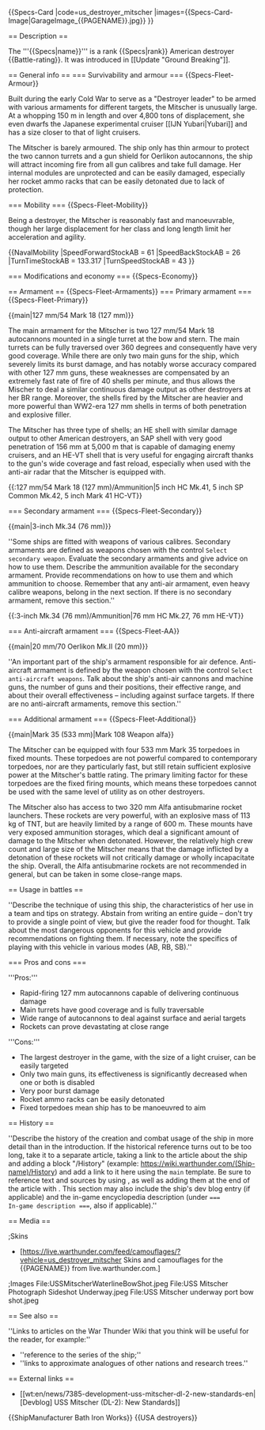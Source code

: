 {{Specs-Card
|code=us_destroyer_mitscher
|images={{Specs-Card-Image|GarageImage_{{PAGENAME}}.jpg}}
}}

== Description ==
<!-- ''In the first part of the description, cover the history of the ship's creation and military application. In the second part, tell the reader about using this ship in the game. Add a screenshot: if a beginner player has a hard time remembering vehicles by name, a picture will help them identify the ship in question.'' -->
The '''{{Specs|name}}''' is a rank {{Specs|rank}} American destroyer {{Battle-rating}}. It was introduced in [[Update "Ground Breaking"]].

== General info ==
=== Survivability and armour ===
{{Specs-Fleet-Armour}}
<!-- ''Talk about the vehicle's armour. Note the most well-defended and most vulnerable zones, e.g. the ammo magazine. Evaluate the composition of components and assemblies responsible for movement and manoeuvrability. Evaluate the survivability of the primary and secondary armaments separately. Don't forget to mention the size of the crew, which plays an important role in fleet mechanics. Save tips on preserving survivability for the "Usage in battles" section. If necessary, use a graphical template to show the most well-protected or most vulnerable points in the armour.'' -->
Built during the early Cold War to serve as a "Destroyer leader" to be armed with various armaments for different targets, the Mitscher is unusually large. At a whopping 150 m in length and over 4,800 tons of displacement, she even dwarfs the Japanese experimental cruiser [[IJN Yubari|Yubari]] and has a size closer to that of light cruisers.

The Mitscher is barely armoured. The ship only has thin armour to protect the two cannon turrets and a gun shield for Oerlikon autocannons, the ship will attract incoming fire from all gun calibres and take full damage. Her internal modules are unprotected and can be easily damaged, especially her rocket ammo racks that can be easily detonated due to lack of protection.

=== Mobility ===
{{Specs-Fleet-Mobility}}
<!-- ''Write about the ship's mobility. Evaluate its power and manoeuvrability, rudder rerouting speed, stopping speed at full tilt, with its maximum forward and reverse speed.'' -->
Being a destroyer, the Mitscher is reasonably fast and manoeuvrable, though her large displacement for her class and long length limit her acceleration and agility.

{{NavalMobility
|SpeedForwardStockAB = 61
|SpeedBackStockAB = 26
|TurnTimeStockAB = 133.317
|TurnSpeedStockAB = 43
}}

=== Modifications and economy ===
{{Specs-Economy}}

== Armament ==
{{Specs-Fleet-Armaments}}
=== Primary armament ===
{{Specs-Fleet-Primary}}
<!-- ''Provide information about the characteristics of the primary armament. Evaluate their efficacy in battle based on their reload speed, ballistics and the capacity of their shells. Add a link to the main article about the weapon: <code><nowiki>{{main|Weapon name (calibre)}}</nowiki></code>. Broadly describe the ammunition available for the primary armament, and provide recommendations on how to use it and which ammunition to choose.'' -->
{{main|127 mm/54 Mark 18 (127 mm)}}

The main armament for the Mitscher is two 127 mm/54 Mark 18 autocannons mounted in a single turret at the bow and stern. The main turrets can be fully traversed over 360 degrees and consequently have very good coverage. While there are only two main guns for the ship, which severely limits its burst damage, and has notably worse accuracy compared with other 127 mm guns, these weaknesses are compensated by an extremely fast rate of fire of 40 shells per minute, and thus allows the Mischer to deal a similar continuous damage output as other destroyers at her BR range. Moreover, the shells fired by the Mitscher are heavier and more powerful than WW2-era 127 mm shells in terms of both penetration and explosive filler.

The Mitscher has three type of shells; an HE shell with similar damage output to other American destroyers, an SAP shell with very good penetration of 156 mm at 5,000 m that is capable of damaging enemy cruisers, and an HE-VT shell that is very useful for engaging aircraft thanks to the gun's wide coverage and fast reload, especially when used with the anti-air radar that the Mitscher is equipped with.

{{:127 mm/54 Mark 18 (127 mm)/Ammunition|5 inch HC Mk.41, 5 inch SP Common Mk.42, 5 inch Mark 41 HC-VT}}

=== Secondary armament ===
{{Specs-Fleet-Secondary}}
<!-- ''Some ships are fitted with weapons of various calibres. Secondary armaments are defined as weapons chosen with the control <code>Select secondary weapon</code>. Evaluate the secondary armaments and give advice on how to use them. Describe the ammunition available for the secondary armament. Provide recommendations on how to use them and which ammunition to choose. Remember that any anti-air armament, even heavy calibre weapons, belong in the next section. If there is no secondary armament, remove this section.'' -->
{{main|3-inch Mk.34 (76 mm)}}

''Some ships are fitted with weapons of various calibres. Secondary armaments are defined as weapons chosen with the control <code>Select secondary weapon</code>. Evaluate the secondary armaments and give advice on how to use them. Describe the ammunition available for the secondary armament. Provide recommendations on how to use them and which ammunition to choose. Remember that any anti-air armament, even heavy calibre weapons, belong in the next section. If there is no secondary armament, remove this section.''

{{:3-inch Mk.34 (76 mm)/Ammunition|76 mm HC Mk.27, 76 mm HE-VT}}

=== Anti-aircraft armament ===
{{Specs-Fleet-AA}}
<!-- ''An important part of the ship's armament responsible for air defence. Anti-aircraft armament is defined by the weapon chosen with the control <code>Select anti-aircraft weapons</code>. Talk about the ship's anti-air cannons and machine guns, the number of guns and their positions, their effective range, and about their overall effectiveness – including against surface targets. If there are no anti-aircraft armaments, remove this section.'' -->
{{main|20 mm/70 Oerlikon Mk.II (20 mm)}}

''An important part of the ship's armament responsible for air defence. Anti-aircraft armament is defined by the weapon chosen with the control <code>Select anti-aircraft weapons</code>. Talk about the ship's anti-air cannons and machine guns, the number of guns and their positions, their effective range, and about their overall effectiveness – including against surface targets. If there are no anti-aircraft armaments, remove this section.''

=== Additional armament ===
{{Specs-Fleet-Additional}}
<!-- ''Describe the available additional armaments of the ship: depth charges, mines, torpedoes. Talk about their positions, available ammunition and launch features such as dead zones of torpedoes. If there is no additional armament, remove this section.'' -->
{{main|Mark 35 (533 mm)|Mark 108 Weapon alfa}}

The Mitscher can be equipped with four 533 mm Mark 35 torpedoes in fixed mounts. These torpedoes are not powerful compared to contemporary torpedoes, nor are they particularly fast, but still retain sufficient explosive power at the Mitscher's battle rating. The primary limiting factor for these torpedoes are the fixed firing mounts, which means these torpedoes cannot be used with the same level of utility as on other destroyers.

The Mitscher also has access to two 320 mm Alfa antisubmarine rocket launchers. These rockets are very powerful, with an explosive mass of 113 kg of TNT, but are heavily limited by a range of 600 m. These mounts have very exposed ammunition storages, which deal a significant amount of damage to the Mitscher when detonated. However, the relatively high crew count and large size of the Mitscher means that the damage inflicted by a detonation of these rockets will not critically damage or wholly incapacitate the ship. Overall, the Alfa antisubmarine rockets are not recommended in general, but can be taken in some close-range maps.

== Usage in battles ==
<!-- ''Describe the technique of using this ship, the characteristics of her use in a team and tips on strategy. Abstain from writing an entire guide – don't try to provide a single point of view, but give the reader food for thought. Talk about the most dangerous opponents for this vehicle and provide recommendations on fighting them. If necessary, note the specifics of playing with this vehicle in various modes (AB, RB, SB).'' -->
''Describe the technique of using this ship, the characteristics of her use in a team and tips on strategy. Abstain from writing an entire guide – don't try to provide a single point of view, but give the reader food for thought. Talk about the most dangerous opponents for this vehicle and provide recommendations on fighting them. If necessary, note the specifics of playing with this vehicle in various modes (AB, RB, SB).''

=== Pros and cons ===
<!-- ''Summarise and briefly evaluate the vehicle in terms of its characteristics and combat effectiveness. Mark its pros and cons in the bulleted list. Try not to use more than 6 points for each of the characteristics. Avoid using categorical definitions such as "bad", "good" and the like - use substitutions with softer forms such as "inadequate" and "effective".'' -->

'''Pros:'''

* Rapid-firing 127 mm autocannons capable of delivering continuous damage
* Main turrets have good coverage and is fully traversable
* Wide range of autocannons to deal against surface and aerial targets
* Rockets can prove devastating at close range

'''Cons:'''

* The largest destroyer in the game, with the size of a light cruiser, can be easily targeted
* Only two main guns, its effectiveness is significantly decreased when one or both is disabled
* Very poor burst damage
* Rocket ammo racks can be easily detonated
* Fixed torpedoes mean ship has to be manoeuvred to aim

== History ==
<!-- ''Describe the history of the creation and combat usage of the ship in more detail than in the introduction. If the historical reference turns out to be too long, take it to a separate article, taking a link to the article about the ship and adding a block "/History" (example: <nowiki>https://wiki.warthunder.com/(Ship-name)/History</nowiki>) and add a link to it here using the <code>main</code> template. Be sure to reference text and sources by using <code><nowiki><ref></ref></nowiki></code>, as well as adding them at the end of the article with <code><nowiki><references /></nowiki></code>. This section may also include the ship's dev blog entry (if applicable) and the in-game encyclopedia description (under <code><nowiki>=== In-game description ===</nowiki></code>, also if applicable).'' -->
''Describe the history of the creation and combat usage of the ship in more detail than in the introduction. If the historical reference turns out to be too long, take it to a separate article, taking a link to the article about the ship and adding a block "/History" (example: <nowiki>https://wiki.warthunder.com/(Ship-name)/History</nowiki>) and add a link to it here using the <code>main</code> template. Be sure to reference text and sources by using <code><nowiki><ref></ref></nowiki></code>, as well as adding them at the end of the article with <code><nowiki><references /></nowiki></code>. This section may also include the ship's dev blog entry (if applicable) and the in-game encyclopedia description (under <code><nowiki>=== In-game description ===</nowiki></code>, also if applicable).''

== Media ==
<!-- ''Excellent additions to the article would be video guides, screenshots from the game, and photos.'' -->

;Skins

* [https://live.warthunder.com/feed/camouflages/?vehicle=us_destroyer_mitscher Skins and camouflages for the {{PAGENAME}} from live.warthunder.com.]

;Images
<gallery mode="packed-hover" heights="200">
File:USSMitscherWaterlineBowShot.jpeg
File:USS Mitscher Photograph Sideshot Underway.jpeg
File:USS Mitscher underway port bow shot.jpeg
</gallery>

== See also ==
<!-- ''Links to articles on the War Thunder Wiki that you think will be useful for the reader, for example:''
* ''reference to the series of the ship;''
* ''links to approximate analogues of other nations and research trees.'' -->
''Links to articles on the War Thunder Wiki that you think will be useful for the reader, for example:''

* ''reference to the series of the ship;''
* ''links to approximate analogues of other nations and research trees.''

== External links ==
<!-- ''Paste links to sources and external resources, such as:''
* ''topic on the official game forum;''
* ''other literature.'' -->

* [[wt:en/news/7385-development-uss-mitscher-dl-2-new-standards-en|[Devblog] USS Mitscher (DL-2): New Standards]]

{{ShipManufacturer Bath Iron Works}}
{{USA destroyers}}